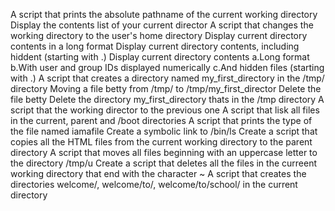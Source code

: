 A script that prints the absolute pathname of the current working directory
Display the contents list of your current director
A script that changes the working directory to the user's home directory
Display current directory contents in a long format
Display current directory contents, including hiddent (starting with .)
Display current directory contents
	a.Long format
	b.With user and group IDs displayed numerically
	c.And hidden files (starting with .)
A script that creates a directory named my_first_directory in the /tmp/ directory
Moving a file betty from /tmp/ to /tmp/my_first_director
Delete the file betty
Delete the directory my_first_directory thats in the /tmp directory
A script that the working director to the previous one
A script that lisk all files in the current, parent and /boot directories
A script that prints the type of the file named iamafile
Create a symbolic link to /bin/ls
Create a script that copies all the HTML files from the current working directory to the parent directory
A script that moves all files beginning with an uppercase letter to the directory /tmp/u
Create a script that deletes all the files in the curreent working directory that end with the character ~
A script that creates the directories welcome/, welcome/to/, welcome/to/school/ in the current directory
